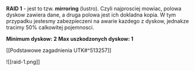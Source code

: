 <b>RAID 1</b> - jest to tzw. <b>mirroring</b> (lustro). Czyli najprosciej mowiac, polowa dyskow zawiera dane, a druga polowa jest ich dokladna kopia. W tym przypadku jestesmy zabezpieczeni na awarie kazdego z dyskow, jednakze tracimy 50% calkowitej pojemnosci.

<b>Minimum dyskow: 2</b>
<b>Max uszkodzonych dyskow: 1</b>

[[Podstawowe zagadnienia UTK#^513257]]

![[raid-1.png]]